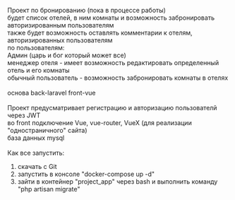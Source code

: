 Проект по бронированию (пока в процессе работы)\
будет список отелей, в ним комнаты и возможность забронировать авторизированным пользователям\
также будет возможность оставлять комментарии к отелям, авторизированных пользователям\
по пользователям: \
Админ (царь и бог который может все)\
менеджер отеля - имеет возможность редактировать определенный отель и его комнаты\
обычный пользователь - возможность забронировать комнаты в отелях\
\
основа back-laravel front-vue\
\
Проект предусматривает регистрацию и авторизацию пользователй через JWT\
во front подключение Vue, vue-router, VueX (для реализации "одностраничного" сайта)\
база данных mysql
\
\
Как все запустить:
1. скачать с Git
2. запустить в консоле "docker-compose up -d"
3. зайти в контейнер "project_app" через bash  и выполнить команду "php artisan migrate"
